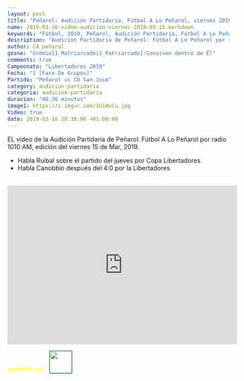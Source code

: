 ```yaml
---
layout: post
title: "Peñarol: Audición Partidaria, Fútbol A Lo Peñarol, viernes 2019-03-15 por 1010 AM"
name: 2019-03-16-video-audicion-viernes-2019-03-15.markdown
keywords: "Fútbol, 2019, Peñarol, Audición Partidaria, Fútbol A Lo Peñarol, Video"
description: "Audición Partidaria de Peñarol: Fútbol A Lo Peñarol por radio 1010 AM, edición del viernes 15 de Mar 2019"
author: CA peñarol
gosne: "Grêmio[1_Matriarcado|1_Patriarcado]:Conviven dentro de Êl"
comments: true
Campeonato: "Libertadores 2019"
Fecha: "2 [Fase De Grupos]"
Partido: "Peñarol vs CD San José"
category: audicion-partidaria
categoria: audicion-partidaria
duracion: "46:36 minutos"
image1: https://i.imgur.com/1UiWvCu.jpg
Video: true
date: 2019-03-16 20:30:00 +01:00:00
---
```

<!---
Campeonato: <span>{{ page.Campeonato }}</span><br>
Fecha: <span>{{ page.Fecha }}</span><br>
Encuentro: <span>{{ page.Partido }}</span><br>-->

EL video de la Audición Partidaria de Peñarol: Fútbol A Lo Peñarol por radio 1010 AM, edición del viernes 15 de Mar, 2019.

 - Habla Ruibal sobre el partido del jueves por Copa Libertadores
 - Habla Canobbio después del 4:0 por la Libertadores

<br>

<iframe width="521" height="360" src="https://www.youtube.com/embed/cTUhPBikE64" frameborder="0" allow="accelerometer; autoplay; encrypted-media; gyroscope; picture-in-picture" allowfullscreen></iframe>

<span style="color:yellow;">grabado con</span> <a href="http://ffmpeg.org"><img src="{{ site.url }}/images/ffmpeg.png" width="50px" style="border:1px solid green;vertical-align: sub;margin-left:7px;"></a>
